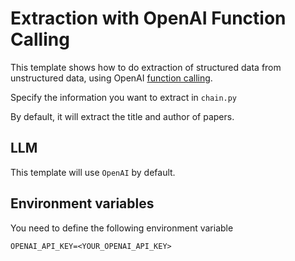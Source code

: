 # Extraction with OpenAI Function Calling

This template shows how to do extraction of structured data from unstructured data, using OpenAI [function calling](https://python.langchain.com/docs/modules/chains/how_to/openai_functions).

Specify the information you want to extract in `chain.py`

By default, it will extract the title and author of papers.

##  LLM

This template will use `OpenAI` by default. 

## Environment variables

You need to define the following environment variable

```shell
OPENAI_API_KEY=<YOUR_OPENAI_API_KEY>
```
